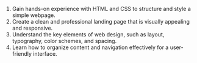 1. Gain hands-on experience with HTML and CSS to structure and
 style a simple webpage.
2. Create a clean and professional landing page that is visually
 appealing and responsive.
3. Understand the key elements of web design, such as layout,
 typography, color schemes, and spacing.
4. Learn how to organize content and navigation effectively for a
 user-friendly interface.

